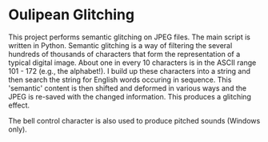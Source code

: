 Oulipean Glitching
==================
This project performs semantic glitching on JPEG files. The main script is written in Python. Semantic glitching is a way of filtering the several hundreds of thousands of characters that form the representation of a typical digital image. About one in every 10 characters is in the ASCII range 101 - 172 (e.g., the alphabet!). I build up these characters into a string and then search the string for English words occuring in sequence. This 'semantic' content is then shifted and deformed in various ways and the JPEG is re-saved with the changed information. This produces a glitching effect.

The bell control character is also used to produce pitched sounds (Windows only).
